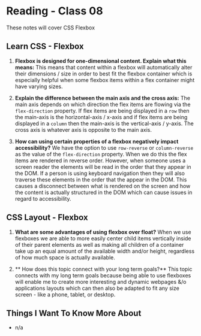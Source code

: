 # Reading - Class 08

These notes will cover CSS Flexbox

## Learn CSS - Flexbox

1. **Flexbox is designed for one-dimensional content. Explain what this means:** This means that content within a flexbox will automatically alter their dimensions / size in order to best fit the flexbox container which is especially helpful when some flexbox items within a flex container might have varying sizes.

2. **Explain the difference between the main axis and the cross axis:** The main axis depends on which direction the flex items are flowing via the `flex-direction` property. If flex items are being displayed in a `row` then the main-axis is the horizontal-axis / x-axis and if flex items are being displayed in a `column` then the main-axis is the vertical-axis / y-axis. The cross axis is whatever axis is opposite to the main axis.

3. **How can using certain properties of a flexbox negatively impact accessibility?** We have the option to use `row-reverse` or `column-reverse` as the value of the `flex-direction` property. When we do this the flex items are rendered in reverse order. However, when someone uses a screen reader the elements will be read in the order that they appear in the DOM. If a person is using keyboard navigation then they will also traverse these elements in the order that the appear in the DOM. This causes a disconnect between what is rendered on the screen and how the content is actually structured in the DOM which can cause issues in regard to accessibility.

## CSS Layout - Flexbox

1. **What are some advantages of using flexbox over float?** When we use flexboxes we are able to more easily center child items vertically inside of their parent elements as well as making all children of a container take up an equal amount of the available width and/or height, regardless of how much space is actually available.

2. ** How does this topic connect with your long term goals?** This topic connects with my long term goals because being able to use flexboxes will enable me to create more interesting and dynamic webpages &/o applications layouts which can then also be adapted to fit any size screen - like a phone, tablet, or desktop.

## Things I Want To Know More About
- n/a